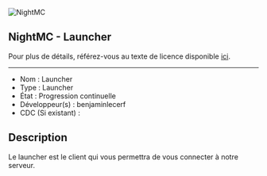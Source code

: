 ![NightMC](ttp://night-mc.fr/assets/images/icon.png "Logo de NightMC")

## NightMC - Launcher

Pour plus de détails, référez-vous au texte de licence disponible [ici](LICENCE).

------------------------------------

- Nom : Launcher
- Type : Launcher
- État : Progression continuelle
- Développeur(s) : benjaminlecerf
- CDC (Si existant) : 


## Description
Le launcher est le client qui vous permettra de vous connecter à notre serveur.
